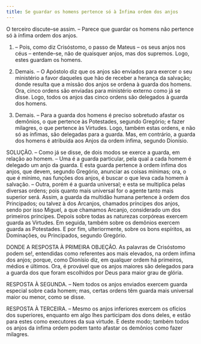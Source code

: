 ```yaml
---
title: Se guardar os homens pertence só à Ínfima ordem dos anjos
---
```


O terceiro discute–se assim. – Parece que guardar os homens não pertence só à ínfima ordem dos anjos.  

1. – Pois, como diz Crisóstomo, o passo de Mateus – os seus anjos nos céus – entende–se, não de quaisquer anjos, mas dos supremos. Logo, estes guardam os homens.  

2. Demais. – O Apóstolo diz que os anjos são enviados para exercer o seu ministério a favor daqueles que hão de receber a herança da salvação; donde resulta que a missão dos anjos se ordena à guarda dos homens. Ora, cinco ordens são enviadas para ministério externo como já se disse. Logo, todos os anjos das cinco ordens são delegados à guarda dos homens.  

3. Demais. – Para a guarda dos homens é preciso sobretudo afastar os demônios, o que pertence às Potestades, segundo Gregório; e fazer milagres, o que pertence às Virtudes. Logo, também estas ordens, e não só as ínfimas, são delegadas para a guarda.  Mas, em contrário, a guarda dos homens é atribuída aos Anjos da ordem ínfima, segundo Dionísio.  

SOLUÇÃO. – Como já se disse, de dois modos se exerce a guarda, em relação ao homem. – Uma é a guarda particular, pela qual a cada homem é delegado um anjo da guarda. E esta guarda pertence à ordem ínfima dos anjos, que devem, segundo Gregório, anunciar as coisas mínimas; ora, o que é mínimo, nas funções dos anjos, é buscar o que leva cada homem à salvação. – Outra, porém é a guarda universal; e esta se multiplica pelas diversas ordens; pois quanto mais universal for o agente tanto mais superior será. Assim, a guarda da multidão humana pertence à ordem dos Principados; ou talvez à dos Arcanjos, chamados príncipes dos anjos, sendo por isso Miguel, a que chamamos Arcanjo, considerado um dos primeiros príncipes. Depois sobre todas as naturezas corpóreas exercem guarda as Virtudes. Em seguida, também sobre os demônios exercem guarda as Potestades. E por fim, ulteriormente, sobre os bons espíritos, as Dominações, ou Principados, segundo Gregório.  

DONDE A RESPOSTA À PRIMEIRA OBJEÇÃO. As palavras de Crisóstomo podem se!, entendidas como referentes aos mais elevados, na ordem ínfima dos anjos; porque, como Dionísio diz, em qualquer ordem há primeiros, médios e últimos. Ora, é provável que os anjos maiores são delegados para a guarda dos que foram escolhidos por Deus para maior grau de glória.  

RESPOSTA À SEGUNDA. – Nem todos os anjos enviados exercem guarda especial sobre cada homem; mas, certas ordens têm guarda mais universal maior ou menor, como se disse. 

RESPOSTA À TERCEIRA. – Mesmo os anjos inferiores exercem os ofícios dos superiores, enquanto em algo lhes participam dos dons deles, e estão para estes como executores da sua virtude. E deste modo; também todos os anjos da ínfima ordem podem tanto afastar os demônios como fazer milagres.